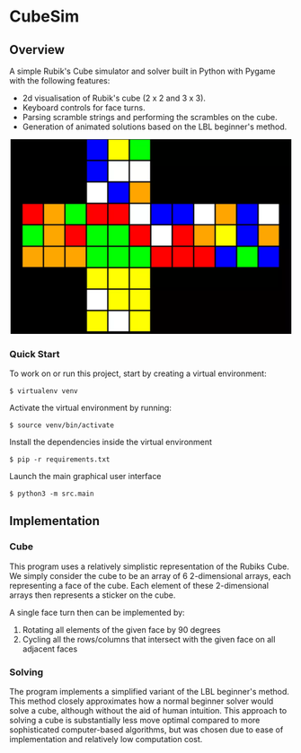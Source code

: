 # CubeSim
## Overview
A simple Rubik's Cube simulator and solver built in Python with Pygame with the following features:
* 2d visualisation of Rubik's cube (2 x 2 and 3 x 3).
* Keyboard controls for face turns.
* Parsing scramble strings and performing the scrambles on the cube.
* Generation of animated solutions based on the LBL beginner's method.

<p align="center">
<img src="/cover.webp" width="500">
<p>

### Quick Start
To work on or run this project, start by creating a virtual environment:
```
$ virtualenv venv
```

Activate the virtual environment by running:
```
$ source venv/bin/activate
```

Install the dependencies inside the virtual environment
```
$ pip -r requirements.txt
```

Launch the main graphical user interface
```
$ python3 -m src.main
```

## Implementation ##
### Cube ###
This program uses a relatively simplistic representation of the Rubiks Cube. We simply consider the cube to be an array of 6 2-dimensional arrays, each representing a face of the cube. Each element of these 2-dimensional arrays then represents a sticker on the cube.

A single face turn then can be implemented by:

1. Rotating all elements of the given face by 90 degrees
2. Cycling all the rows/columns that intersect with the given face on all adjacent faces

### Solving ###
The program implements a simplified variant of the LBL beginner's method. This method closely approximates how a normal beginner solver would solve a cube, although without the aid of human intuition. This approach to solving a cube is substantially less move optimal compared to more sophisticated computer-based algorithms, but was chosen due to ease of implementation and relatively low computation cost.
